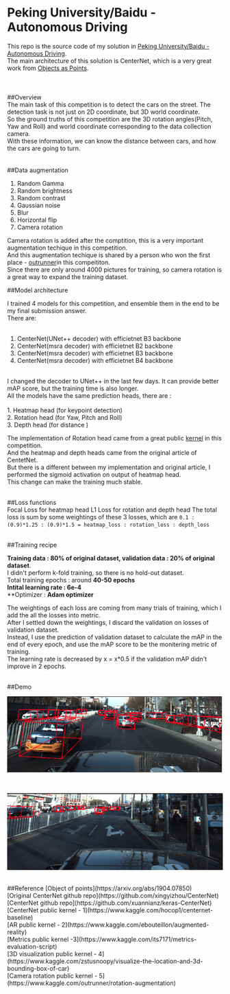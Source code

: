 # Peking University/Baidu - Autonomous Driving
This repo is the source code of my solution in [Peking University/Baidu - Autonomous Driving](https://www.kaggle.com/c/pku-autonomous-driving/). <br />
The main architecture of this solution is CenterNet, which is a very great work from [Objects as Points](https://arxiv.org/abs/1904.07850). <br />
<br />
<br />
<br />
##Overview
<br />
The main task of this competition is to detect the cars on the street. The detection task is not just on 2D coordinate, but 3D world coordinate. <br />
So the ground truths of this competition are the 3D rotation angles(Pitch, Yaw and Roll) and world coordinate corresponding to the data collection camera. <br />
With these information, we can know the distance between cars, and how the cars are going to turn. <br />
<br />
<br />
##Data augmentation

1. Random Gamma <br />
2. Random brightness <br />
3. Random contrast <br />
4. Gaussian noise <br />
5. Blur <br />
4. Horizontal flip <br />
5. Camera rotation <br />

Camera rotation is added after the comptition, this is a very important augmentation techique in this competition. <br />
And this augmentation techique is shared by a person who won the first place - [outrunner](https://www.kaggle.com/outrunner)in this compeititon. <br />
Since there are only around 4000 pictures for training, so camera rotation is a great way to expand the training dataset. <br />

##Model architecture

I trained 4 models for this competition, and ensemble them in the end to be my final submission answer. <br />
There are:<br />
<br />

1. CenterNet(UNet++ decoder) with efficietnet B3 backbone <br />
2. CenterNet(msra decoder) with efficietnet B2 backbone <br />
3. CenterNet(msra decoder) with efficietnet B3 backbone <br />
4. CenterNet(msra decoder) with efficietnet B4 backbone <br />
<br />
I changed the decoder to UNet++ in the last few days. It can provide better mAP score, but the training time is also longer. <br />
All the models have the same prediction heads, there are : <br />
<br />
1. Heatmap head (for keypoint detection) <br />
2. Rotation head (for Yaw, Pitch and Roll) <br />
3. Depth head (for distance ) <br />

The implementation of Rotation head came from a great public [kernel](https://www.kaggle.com/hocop1/centernet-baseline) in this competition. <br />
And the heatmap and depth heads came from the original article of CentetNet. <br />
But there is a different between my implementation and original article, I performed the sigmoid activation on output of heatmap head. <br />
This change can make the training much stable. <br />
<br />

##Loss functions
<br />
Focal Loss for heatmap head
L1 Loss for rotation and depth head
The total loss is sum by some weightings of these 3 losses, which are `0.1 : (0.9)*1.25 : (0.9)*1.5 = heatmap_loss : rotation_loss : depth_loss` <br />
<br />

##Training recipe
<br />

**Training data : 80% of original dataset, validation data  : 20% of original dataset**. <br />
I didn't perform k-fold training, so there is no hold-out dataset. <br /> 
Total training epochs : around **40-50 epochs** <br />
**Intital learning rate : 6e-4** <br />
**Optimizer : **Adam optimizer** <br />

The weightings of each loss are coming from many trials of training, which I add the all the losses into metric. <br />
After I settled down the weightings, I discard the validation on losses of validation dataset. <br />
Instead, I use the prediction of validation dataset to calculate the mAP in the end of every epoch, and use the mAP score to be the monitering metric of training. <br />
The learning rate is decreased by x = x*0.5 if the validation mAP didn't improve in 2 epochs. <br />
<br />

##Demo 
<br />

![ScreenShot](demo/demo1.png)

<br />

![ScreenShot](demo/demo2.png)

<br />
##Reference
[Object of points](https://arxiv.org/abs/1904.07850) <br />
[Original CenterNet github repo](https://github.com/xingyizhou/CenterNet) <br />
[CenterNet github repo](https://github.com/xuannianz/keras-CenterNet) <br />
[CenterNet public kernel - 1](https://www.kaggle.com/hocop1/centernet-baseline) <br />
[AR public kernel - 2](https://www.kaggle.com/ebouteillon/augmented-reality) <br />
[Metrics public kernel -3](https://www.kaggle.com/its7171/metrics-evaluation-script) <br />
[3D visualization public kernel - 4](https://www.kaggle.com/zstusnoopy/visualize-the-location-and-3d-bounding-box-of-car) <br />
[Camera rotation public kernel - 5](https://www.kaggle.com/outrunner/rotation-augmentation) <br />